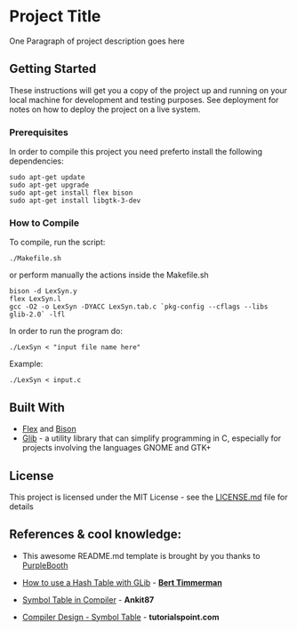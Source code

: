 # Project Title

One Paragraph of project description goes here

## Getting Started

These instructions will get you a copy of the project up and running on your local machine for development and testing purposes. See deployment for notes on how to deploy the project on a live system.

### Prerequisites
In order to compile this project you need preferto install the following dependencies: 
```
sudo apt-get update 
sudo apt-get upgrade 
sudo apt-get install flex bison
sudo apt-get install libgtk-3-dev
```

### How to Compile
To compile, run the script:

```
./Makefile.sh
```

or perform manually the actions inside the Makefile.sh

```
bison -d LexSyn.y
flex LexSyn.l
gcc -O2 -o LexSyn -DYACC LexSyn.tab.c `pkg-config --cflags --libs glib-2.0` -lfl
```

In order to run the program do:

```
./LexSyn < "input file name here"
```

Example:

```
./LexSyn < input.c
```


## Built With

* [Flex](https://www.gnu.org/software/flex/) and [Bison](https://www.gnu.org/software/bison/manual/html_node/index.html#SEC_Contents)
* [Glib](https://developer.gnome.org/glib/) - a utility library that can simplify programming in C, especially for projects involving the languages GNOME and GTK+

## License

This project is licensed under the MIT License - see the [LICENSE.md](LICENSE.md) file for details

## References & cool knowledge:

* This awesome README.md template is brought by you thanks to 
[PurpleBooth](https://github.com/PurpleBooth)

* [How to use a Hash Table with GLib](https://gist.github.com/bert/265933/a583fe4ec3e383499d86ea446c6db750412d611a) - **[Bert Timmerman](https://github.com/bert)**

* [Symbol Table in Compiler](https://www.geeksforgeeks.org/symbol-table-compiler/) - **Ankit87**

* [Compiler Design - Symbol Table](https://www.tutorialspoint.com/compiler_design/compiler_design_symbol_table.htm) - **tutorialspoint.com**
